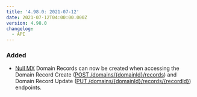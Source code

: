 ```yaml
---
title: '4.98.0: 2021-07-12'
date: 2021-07-12T04:00:00.000Z
version: 4.98.0
changelog:
  - API
---
```


### Added

- [Null MX](https://datatracker.ietf.org/doc/html/rfc7505) Domain Records can now be created when accessing the Domain Record Create ([POST /domains/{domainId}/records](https://www.linode.com/docs/api/domains/#domain-record-create)) and Domain Record Update ([PUT /domains/{domainId}/records/{recordId}](https://www.linode.com/docs/api/domains/#domain-record-update)) endpoints.

